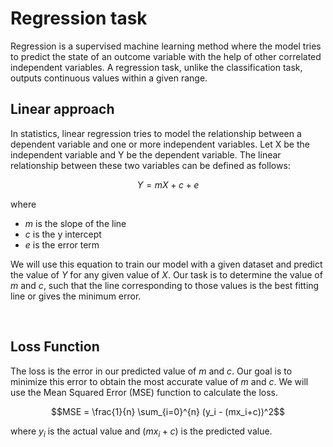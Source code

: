 # Regression task
Regression is a supervised machine learning method where the model tries to predict the state of an outcome variable with the help of other correlated independent variables. A regression task, unlike the classification task, outputs continuous values within a given range.

## Linear approach
In statistics, linear regression tries to model the relationship between a dependent variable and one or more independent variables. Let X be the independent variable and Y be the dependent variable. The linear relationship between these two variables can be defined as follows:

$$ Y = mX + c + e $$

where
- $m$ is the slope of the line
- $c$ is the y intercept
- $e$ is the error term

We will use this equation to train our model with a given dataset and predict the value of $Y$ for any given value of $X$. Our task is to determine the value of $m$ and $c$, such that the line corresponding to those values is the best fitting line or gives the minimum error.

&nbsp;

## Loss Function
The loss is the error in our predicted value of $m$ and $c$. Our goal is to minimize this error to obtain the most accurate value of $m$ and $c$. We will use the Mean Squared Error (MSE) function to calculate the loss. 

$$MSE = \frac{1}{n} \sum_{i=0}^{n} (y_i - (mx_i+c))^2$$

where $y_i$ is the actual value and $(mx_i+c)$ is the predicted value.
